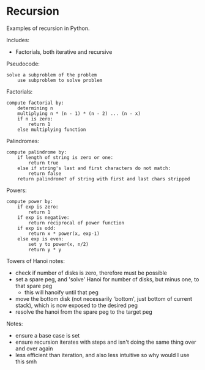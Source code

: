 # Recursion
Examples of recursion in Python.  

Includes:
- Factorials, both iterative and recursive

Pseudocode:
```text
solve a subproblem of the problem
    use subproblem to solve problem
```

Factorials:
```text
compute factorial by:
    determining n
    multiplying n * (n - 1) * (n - 2) ... (n - x)
    if n is zero:
        return 1
    else multiplying function
```

Palindromes:
```text
compute palindrome by:
    if length of string is zero or one:
        return true
    else if string's last and first characters do not match:
        return false
    return palindrome? of string with first and last chars stripped
```

Powers:
```text
compute power by:
    if exp is zero:
        return 1
    if exp is negative:
        return reciprocal of power function
    if exp is odd:
        return x * power(x, exp-1)
    else exp is even:
        set y to power(x, n/2)
        return y * y
```

Towers of Hanoi notes:
- check if number of disks is zero, therefore must be possible
- set a spare peg, and 'solve' Hanoi for number of disks, but minus one, to that spare peg
    - this will hanoify until that peg
- move the bottom disk (not necessarily 'bottom', just bottom of current stack), which is now exposed to the desired peg
- resolve the hanoi from the spare peg to the target peg

Notes:
- ensure a base case is set
- ensure recursion iterates with steps and isn't doing the same thing over and over again
- less efficient than iteration, and also less intuitive so why would I use this smh